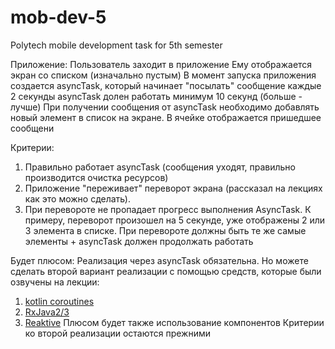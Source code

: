 # mob-dev-5

Polytech mobile development task for 5th semester

Приложение:
Пользователь заходит в приложение
Ему отображается экран со списком (изначально пустым)
В момент запуска приложения создается asyncTask, который начинает "посылать" сообщение каждые 2 секунды
asyncTask долен работать минимум 10 секунд (больше - лучше)
При получении сообщения от asyncTask необходимо добавлять новый элемент в список на экране.
В ячейке отображается пришедшее сообщени

Критерии:
1) Правильно работает asyncTask (сообщения уходят, правильно производится очистка ресурсов)
2) Приложение "переживает" переворот экрана (рассказал на лекциях как это можно сделать).
3) При перевороте не пропадает прогресс выполнения AsyncTask.
   К примеру, переворот произошел на 5 секунде, уже отображены 2 или 3 элемента в списке.
   При перевороте должны быть те же самые элементы + asyncTask должен продолжать работать

Будет плюсом:
Реализация через asyncTask обязательна.
Но можете сделать второй вариант реализации с помощью средств, которые были озвучены на лекции:
1) [kotlin coroutines](https://kotlinlang.ru/docs/reference/coroutines.html)
2) [RxJava2/3](https://github.com/ReactiveX/RxJava)
3) [Reaktive](https://github.com/badoo/Reaktive)
   Плюсом будет также использование компонентов
   Критерии ко второй реализации остаются прежними
